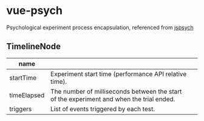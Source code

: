 # vue-psych

Psychological experiment process encapsulation, referenced from [jspsych](https://www.jspsych.org/)

## TimelineNode

| name        |                                                              |      |
| ----------- | ------------------------------------------------------------ | ---- |
| startTime   | Experiment start time (performance API relative time).       |      |
| timeElapsed | The number of milliseconds between the start of the experiment and when the trial ended. |      |
| triggers    | List of events triggered by each test.                       |      |

